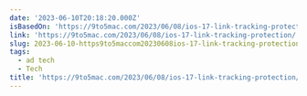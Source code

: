 ```yaml
---
date: '2023-06-10T20:18:20.000Z'
isBasedOn: 'https://9to5mac.com/2023/06/08/ios-17-link-tracking-protection/'
link: 'https://9to5mac.com/2023/06/08/ios-17-link-tracking-protection/'
slug: 2023-06-10-https9to5maccom20230608ios-17-link-tracking-protection
tags:
  - ad tech
  - Tech
title: 'https://9to5mac.com/2023/06/08/ios-17-link-tracking-protection/'
---
```


